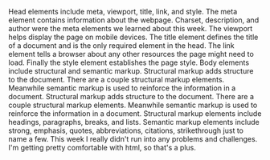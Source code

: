 Head elements include meta, viewport, title, link, and style. The meta element contains information about the webpage. Charset, description, and author were the meta elements we learned about this week. The viewport helps display the page on mobile devices. The title element defines the title of a document and is the only required element in the head. The link element tells a browser about any other resources the page might need to load. Finally the style element establishes the page style. Body elements include structural and semantic markup. Structural markup adds structure to the document. There are a couple structural markup elements. Meanwhile semantic markup is used to reinforce the information in a document.
Structural markup adds structure to the document. There are a couple structural markup elements. Meanwhile semantic markup is used to reinforce the information in a document. Structural markup elements include headings, paragraphs, breaks, and lists. Semantic markup elements include strong, emphasis, quotes, abbreviations, citations, strikethrough just to name a few.
This week I really didn't run into any problems and challenges. I'm getting pretty comfortable with html, so that's a plus. 
